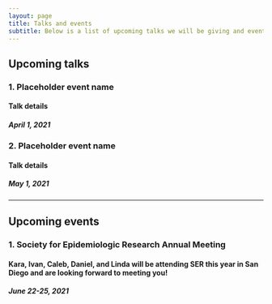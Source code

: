 ```yaml
---
layout: page
title: Talks and events
subtitle: Below is a list of upcoming talks we will be giving and events we will be attending
---
```


## Upcoming talks

### 1. Placeholder event name
  #### Talk details
  ##### April 1, 2021


### 2. Placeholder event name
  #### Talk details
  ##### May 1, 2021
---

## Upcoming events

### 1. Society for Epidemiologic Research Annual Meeting
  #### Kara, Ivan, Caleb, Daniel, and Linda will be attending SER this year in San Diego and are looking forward to meeting you!
  ##### June 22-25, 2021
